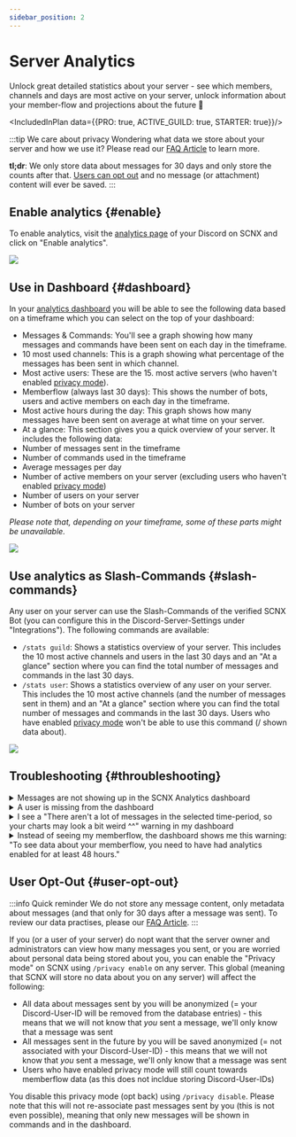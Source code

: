 ```yaml
---
sidebar_position: 2
---
```


# Server Analytics

Unlock great detailed statistics about your server - see which members, channels and days are most active on your
server, unlock information about your member-flow and projections about the future 🔮

<IncludedInPlan data={{PRO: true, ACTIVE_GUILD: true, STARTER: true}}/>


:::tip We care about privacy
Wondering what data we store about your server and how we use it? Please read
our [FAQ Article](https://faq.scnx.app/data-collection-with-analytics/) to learn more.

**tl;dr**: We only store data about messages for 30 days and only store the counts after
that. [Users can opt out](#user-opt-out) and no message (or attachment) content will ever be saved.
:::

## Enable analytics {#enable}

To enable analytics, visit the [analytics page](https://scnx.app/glink?page=analytics) of your Discord on SCNX and click
on "Enable analytics".

![](@site/docs/assets/scnx/guilds/analytics/setup.png)

## Use in Dashboard {#dashboard}

In your [analytics dashboard](https://scnx.app/glink?page=analytics) you will be able to see the following data based on a timeframe which you can select on the top of your dashboard:
* Messages & Commands: You'll see a graph showing how many messages and commands have been sent on each day in the timeframe.
* 10 most used channels: This is a graph showing what percentage of the messages has been sent in which channel.
* Most active users: These are the 15. most active servers (who haven't enabled [privacy mode](#user-opt-out)).
* Memberflow (always last 30 days): This shows the number of bots, users and active members on each day in the timeframe.
* Most active hours during the day: This graph shows how many messages have been sent on average at what time on your server.
* At a glance: This section gives you a quick overview of your server. It includes the following data:
* Number of messages sent in the timeframe
* Number of commands used in the timeframe
* Average messages per day
* Number of active members on your server (excluding users who haven't enabled [privacy mode](#user-opt-out))
* Number of users on your server
* Number of bots on your server

*Please note that, depending on your timeframe, some of these parts might be unavailable.*

![](@site/docs/assets/scnx/guilds/analytics/dashboard.png)


## Use analytics as Slash-Commands {#slash-commands}

Any user on your server can use the Slash-Commands of the verified SCNX Bot (you can configure this in the
Discord-Server-Settings under "Integrations"). The following commands are available:

* `/stats guild`: Shows a statistics overview of your server. This includes the 10 most active channels and users in the
last 30 days and an "At a glance" section where you can find the total number of messages and commands in the last 30
days.
* `/stats user`: Shows a statistics overview of any user on your server. This includes the 10 most active channels (and the number of messages sent in them) and an "At a glance" section where you can find the total number of messages and commands in the last 30
days. Users who have enabled [privacy mode](#user-opt-out) won't be able to use this command (/ shown data about).

![](@site/docs/assets/scnx/guilds/analytics/commands.png)


## Troubleshooting {#throubleshooting}

<details>
    <summary>Messages are not showing up in the SCNX Analytics dashboard</summary>
    <ul>
        <li>Please make sure that the (verified) SCNX Bot has permissions to view the channel the message has been sent
            into.
        </li>
        <li>Please note that the dashboard is caching a result for a few minutes. Please review the time at which your
            result was generated in the dashboard (displayed at the top of the page, should look like "This summary got
            generated at 11:30:28 AM").
        </li>
        <li>Try refreshing the analytics dashboard in a few minutes.</li>
        <li>Users that have <a href="#user-opt-out">privacy mode</a> enabled will not be displayed in the dashboard.
        </li>
    </ul>
</details>
<details>
    <summary>A user is missing from the dashboard</summary>
    <ul>
        <li>Make sure the user has sent a message into a channel that the (verified) SCNX Bot can view.</li>
        <li>Try refreshing the analytics dashboard in a few minutes.</li>
        <li>Users that have <a href="#user-opt-out">privacy mode</a> enabled will not be displayed in the dashboard.
        </li>
    </ul>
</details>
<details>
    <summary>I see a "There aren't a lot of messages in the selected time-period, so your charts may look a bit weird
        ^^" warning in my dashboard
    </summary>
    <ul>
        <li>Make sure you had analytics enabled for more than 48 hours.</li>
        <li>Refresh your dashboard.</li>
        <li>Make sure you have selected a sufficient timeframe (like "Last 30 days" instead of "Last 24 hours").</li>
        <li>Make sure more than 100 messages have been sent in the selected timeframe.</li>
        <li>Please make sure that the (verified) SCNX Bot has permissions to view the channel that messages have been
            sent
            into.
        </li>
    </ul>
</details>
<details>
    <summary>Instead of seeing my memberflow, the dashboard shows me this warning: "To see data about your memberflow,
        you need to have had analytics enabled for at least 48 hours."
    </summary>
    <ul>
        <li>Make sure you had analytics enabled for more than 48 hours.</li>
        <li>Refresh your dashboard.</li>
        <li>Make sure SCNX can view at least on channel on your server.</li>
    </ul>
</details>

## User Opt-Out {#user-opt-out}

:::info Quick reminder
We do not store any message content, only metadata about messages (and that only for 30 days after a message was sent).
To review our data practises, please our [FAQ Article](https://faq.scnx.app/data-collection-with-analytics/).
:::

If you (or a user of your server) do nopt want that the server owner and administrators can view how many messages you
sent, or you are worried about personal data being stored about you, you can enable the "Privacy mode" on SCNX
using `/privacy enable` on any server. This global (meaning that SCNX will store no data about you on any server)
will affect the following:

* All data about messages sent by you will be anonymized (= your Discord-User-ID will be removed from the database
entries) - this means that we will not know that *you* sent a message, we'll only know that a message was sent
* All messages sent in the future by you will be saved anonymized (= not associated with your Discord-User-ID) - this
means that we will not know that *you* sent a message, we'll only know that a message was sent
* Users who have enabled privacy mode will still count towards memberflow data (as this does not incldue storing Discord-User-IDs)

You disable this privacy mode (opt back) using `/privacy disable`. Please note that this will not re-associate past
messages sent by you (this is not even possible), meaning that only new messages will be shown in commands and in the
dashboard.
